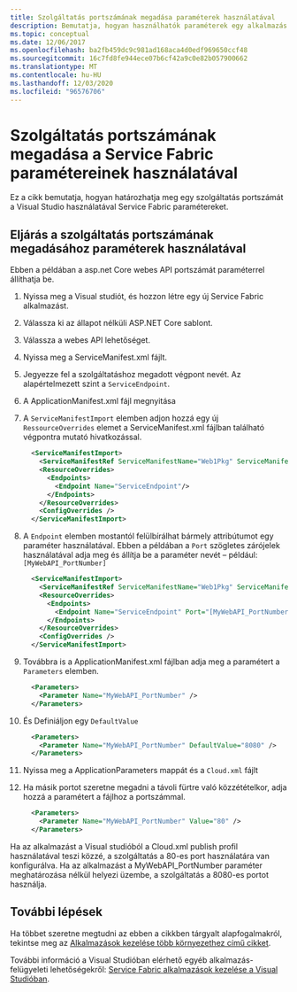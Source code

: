 ```yaml
---
title: Szolgáltatás portszámának megadása paraméterek használatával
description: Bemutatja, hogyan használhatók paraméterek egy alkalmazás portjának megadásához Service Fabric
ms.topic: conceptual
ms.date: 12/06/2017
ms.openlocfilehash: ba2fb459dc9c981ad168aca4d0edf969650ccf48
ms.sourcegitcommit: 16c7fd8fe944ece07b6cf42a9c0e82b057900662
ms.translationtype: MT
ms.contentlocale: hu-HU
ms.lasthandoff: 12/03/2020
ms.locfileid: "96576706"
---
```

# <a name="how-to-specify-the-port-number-of-a-service-using-parameters-in-service-fabric"></a>Szolgáltatás portszámának megadása a Service Fabric paramétereinek használatával

Ez a cikk bemutatja, hogyan határozhatja meg egy szolgáltatás portszámát a Visual Studio használatával Service Fabric paramétereket.

## <a name="procedure-for-specifying-the-port-number-of-a-service-using-parameters"></a>Eljárás a szolgáltatás portszámának megadásához paraméterek használatával

Ebben a példában a asp.net Core webes API portszámát paraméterrel állíthatja be.

1. Nyissa meg a Visual studiót, és hozzon létre egy új Service Fabric alkalmazást.
1. Válassza ki az állapot nélküli ASP.NET Core sablont.
1. Válassza a webes API lehetőséget.
1. Nyissa meg a ServiceManifest.xml fájlt.
1. Jegyezze fel a szolgáltatáshoz megadott végpont nevét. Az alapértelmezett szint a `ServiceEndpoint`.
1. A ApplicationManifest.xml fájl megnyitása
1. A `ServiceManifestImport` elemben adjon hozzá egy új `RessourceOverrides` elemet a ServiceManifest.xml fájlban található végpontra mutató hivatkozással.

    ```xml
      <ServiceManifestImport>
        <ServiceManifestRef ServiceManifestName="Web1Pkg" ServiceManifestVersion="1.0.0" />
        <ResourceOverrides>
          <Endpoints>
            <Endpoint Name="ServiceEndpoint"/>
          </Endpoints>
        </ResourceOverrides>
        <ConfigOverrides />
      </ServiceManifestImport>
    ```

1. A `Endpoint` elemben mostantól felülbírálhat bármely attribútumot egy paraméter használatával. Ebben a példában a `Port` szögletes zárójelek használatával adja meg és állítja be a paraméter nevét – például: `[MyWebAPI_PortNumber]`

    ```xml
      <ServiceManifestImport>
        <ServiceManifestRef ServiceManifestName="Web1Pkg" ServiceManifestVersion="1.0.0" />
        <ResourceOverrides>
          <Endpoints>
            <Endpoint Name="ServiceEndpoint" Port="[MyWebAPI_PortNumber]"/>
          </Endpoints>
        </ResourceOverrides>
        <ConfigOverrides />
      </ServiceManifestImport>
    ```

1. Továbbra is a ApplicationManifest.xml fájlban adja meg a paramétert a `Parameters` elemben.

    ```xml
      <Parameters>
        <Parameter Name="MyWebAPI_PortNumber" />
      </Parameters>
    ```

1. És Definiáljon egy `DefaultValue`

    ```xml
      <Parameters>
        <Parameter Name="MyWebAPI_PortNumber" DefaultValue="8080" />
      </Parameters>
    ```

1. Nyissa meg a ApplicationParameters mappát és a `Cloud.xml` fájlt
1. Ha másik portot szeretne megadni a távoli fürtre való közzétételkor, adja hozzá a paramétert a fájlhoz a portszámmal.

    ```xml
      <Parameters>
        <Parameter Name="MyWebAPI_PortNumber" Value="80" />
      </Parameters>
    ```

Ha az alkalmazást a Visual studióból a Cloud.xml publish profil használatával teszi közzé, a szolgáltatás a 80-es port használatára van konfigurálva. Ha az alkalmazást a MyWebAPI_PortNumber paraméter meghatározása nélkül helyezi üzembe, a szolgáltatás a 8080-es portot használja.

## <a name="next-steps"></a>További lépések
Ha többet szeretne megtudni az ebben a cikkben tárgyalt alapfogalmakról, tekintse meg az [Alkalmazások kezelése több környezethez című cikket](service-fabric-manage-multiple-environment-app-configuration.md).

További információ a Visual Studióban elérhető egyéb alkalmazás-felügyeleti lehetőségekről: [Service Fabric alkalmazások kezelése a Visual Studióban](service-fabric-manage-application-in-visual-studio.md).
